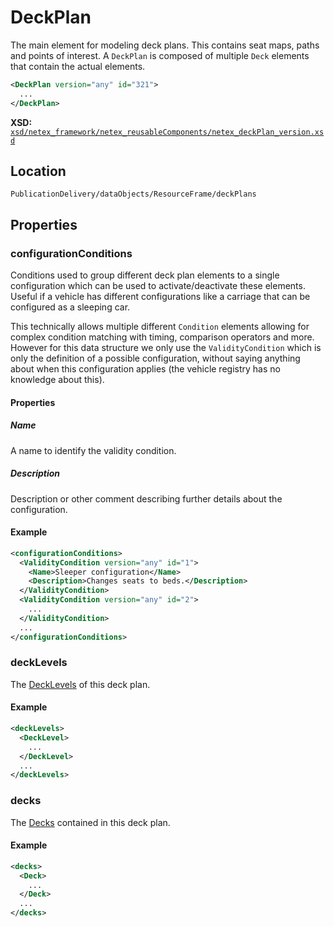 # DeckPlan

The main element for modeling deck plans. This contains seat maps, paths and points of interest.
A `DeckPlan` is composed of multiple `Deck` elements that contain the actual elements.

```xml
<DeckPlan version="any" id="321">
  ...
</DeckPlan>
```

**XSD:** [`xsd/netex_framework/netex_reusableComponents/netex_deckPlan_version.xsd`](https://github.com/NeTEx-CEN/NeTEx/blob/next/xsd/netex_framework/netex_reusableComponents/netex_deckPlan_version.xsd#L101)

## Location
```
PublicationDelivery/dataObjects/ResourceFrame/deckPlans
```

## Properties

### configurationConditions

Conditions used to group different deck plan elements to a single configuration which can be used to activate/deactivate these elements. Useful if a vehicle has different configurations like a carriage that can be configured as a sleeping car.

This technically allows multiple different `Condition` elements allowing for complex condition matching with timing, comparison operators and more. However for this data structure we only use the `ValidityCondition` which is only the definition of a possible configuration, without saying anything about when this configuration applies (the vehicle registry has no knowledge about this).

#### Properties
##### Name
A name to identify the validity condition.

##### Description
Description or other comment describing further details about the configuration.

#### Example
```xml
<configurationConditions>
  <ValidityCondition version="any" id="1">
    <Name>Sleeper configuration</Name>
    <Description>Changes seats to beds.</Description>
  </ValidityCondition>
  <ValidityCondition version="any" id="2">
    ...
  </ValidityCondition>
  ...
</configurationConditions>
```

### deckLevels

The [DeckLevels](DECK_LEVEL.md) of this deck plan.

#### Example
```xml
<deckLevels>
  <DeckLevel>
    ...
  </DeckLevel>
  ...
</deckLevels>
```

### decks

The [Decks](DECK.md) contained in this deck plan.

#### Example
```xml
<decks>
  <Deck>
    ...
  </Deck>
  ...
</decks>
```
